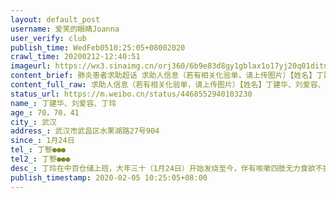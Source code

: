 ```yaml
---
layout: default_post
username: 爱笑的眼睛Joanna
user_verify: club
publish_time: WedFeb0510:25:05+08002020
crawl_time: 20200212-12:40:51
imageurl: https://wx3.sinaimg.cn/orj360/6b9e83d8gy1gblax1o17yj20q01ditn2.jpg,https://wx3.sinaimg.cn/orj360/6b9e83d8gy1gblax2b7xlj20mq1dtn7s.jpg,https://wx2.sinaimg.cn/orj360/6b9e83d8gy1gblax2pcmhj20u0140dio.jpg,https://wx1.sinaimg.cn/orj360/6b9e83d8gy1gblax311a0j20u0140dio.jpg,https://wx4.sinaimg.cn/orj360/6b9e83d8gy1gblb49frxvj21rt0u0gqm.jpg
content_brief: 肺炎患者求助超话 求助人信息（若有相关化验单，请上传图片）【姓名】丁建华、刘爱容、丁玲【年龄】70，70，41【所在城市】武汉【所在小区、社区】武汉市武昌区水果湖路27号904【患病时间】1月24日【联系方式】丁黎●●●【其他紧急联系人】丁黎  ●●●【病情描述】丁玲在中百 ...全文
content_full_raw: 求助人信息（若有相关化验单，请上传图片）【姓名】丁建华、刘爱容、丁玲【年龄】70，70，41【所在城市】武汉【所在小区、社区】武汉市武昌区水果湖路27号904【患病时间】1月24日【联系方式】丁黎●●●【其他紧急联系人】丁黎●●●【病情描述】丁玲在中百仓储上班，大年三十（1月24日）开始发烧至今，伴有咳嗽四肢无力食欲不振，继而传染给父母，三人一直在家隔离。母亲刘爱容常年糖尿病治疗，父亲丁建华2019年刚刚父爱做过肺癌手术，图二是一位在医院做医生的朋友说二老现在情况比较危险，早已在社区登记，但是一直未安排入院治疗，恳请安排尽早安排住院治疗，万分感谢。
status_url: https://m.weibo.cn/status/4468552940103230
name_: 丁建华、刘爱容、丁玲
age_: 70，70，41
city_: 武汉
address_: 武汉市武昌区水果湖路27号904
since_: 1月24日
tel_: 丁黎●●●
tel2_: 丁黎●●●
desc_: 丁玲在中百仓储上班，大年三十（1月24日）开始发烧至今，伴有咳嗽四肢无力食欲不振，继而传染给父母，三人一直在家隔离。母亲刘爱容常年糖尿病治疗，父亲丁建华2019年刚刚父爱做过肺癌手术，图二是一位在医院做医生的朋友说二老现在情况比较危险，早已在社区登记，但是一直未安排入院治疗，恳请安排尽早安排住院治疗，万分感谢。
publish_timestamp: 2020-02-05 10:25:05+08:00
---
```

